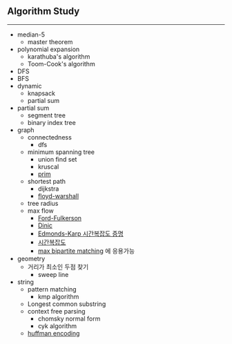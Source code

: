 ## Algorithm Study
---
- median-5
	- master theorem
- polynomial expansion
	- karathuba's algorithm
	- Toom-Cook's algorithm
- DFS
- BFS
- dynamic
	- knapsack
	- partial sum
- partial sum
	- segment tree
	- binary index tree
- graph
	- connectedness
		- dfs
	- minimum spanning tree
		- union find set
		- kruscal
		- [prim](http://weeklyps.com/entry/%ED%94%84%EB%A6%BC-%EC%95%8C%EA%B3%A0%EB%A6%AC%EC%A6%98-Prims-algorithm#d5)
	- shortest path
		- dijkstra
		- [floyd-warshall](http://victorydntmd.tistory.com/108)
	- tree radius
	- max flow
		- [Ford-Fulkerson](https://ratsgo.github.io/data%20structure&algorithm/2017/11/29/maxflow/)
		- [Dinic](http://jason9319.tistory.com/150?category=670441)
		- [Edmonds-Karp 시간복잡도 증명](http://koosaga.com/133)
		- [시간복잡도](http://koosaga.com/18)
		- [max bipartite matching](https://m.blog.naver.com/kks227/220807541506) 에 응용가능
- geometry
	- 거리가 최소인 두점 찾기
		- sweep line
- string
	- pattern matching
		- kmp algorithm
	- Longest common substring
	- context free parsing
		- chomsky normal form
		- cyk algorithm
	- [huffman encoding](http://egloos.zum.com/cliffet/v/1184845)
